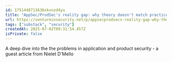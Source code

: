 ```yaml
---
id: 1751448713636xkvnzd4yu
title: "AppSec/ProdSec's reality gap: why theory doesn't match practice"
url: https://ventureinsecurity.net/p/appsecprodsecs-reality-gap-why-theory
tags: ["substack", "security"]
createdAt: 2025-07-02T09:31:54.457Z
isPrivate: false
---
```

A deep dive into the the problems in application and product security - a guest article from Nielet D'Mello

